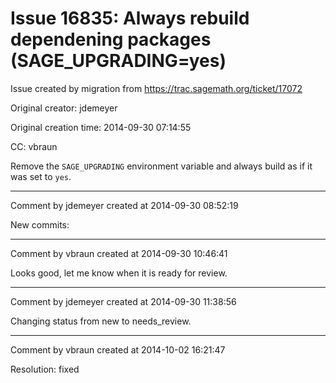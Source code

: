 # Issue 16835: Always rebuild dependening packages (SAGE_UPGRADING=yes)

Issue created by migration from https://trac.sagemath.org/ticket/17072

Original creator: jdemeyer

Original creation time: 2014-09-30 07:14:55

CC:  vbraun

Remove the `SAGE_UPGRADING` environment variable and always build as if it was set to `yes`.


---

Comment by jdemeyer created at 2014-09-30 08:52:19

New commits:


---

Comment by vbraun created at 2014-09-30 10:46:41

Looks good, let me know when it is ready for review.


---

Comment by jdemeyer created at 2014-09-30 11:38:56

Changing status from new to needs_review.


---

Comment by vbraun created at 2014-10-02 16:21:47

Resolution: fixed
